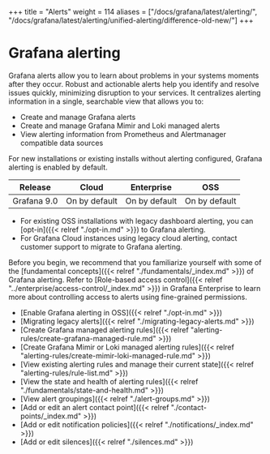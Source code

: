 +++
title = "Alerts"
weight = 114
aliases = ["/docs/grafana/latest/alerting/", "/docs/grafana/latest/alerting/unified-alerting/difference-old-new/"]
+++

# Grafana alerting

Grafana alerts allow you to learn about problems in your systems moments after they occur. Robust and actionable alerts help you identify and resolve issues quickly, minimizing disruption to your services. It centralizes alerting information in a single, searchable view that allows you to:

- Create and manage Grafana alerts
- Create and manage Grafana Mimir and Loki managed alerts
- View alerting information from Prometheus and Alertmanager compatible data sources

For new installations or existing installs without alerting configured, Grafana alerting is enabled by default.

| Release     | Cloud         | Enterprise    | OSS           |
| ----------- | ------------- | ------------- | ------------- |
| Grafana 9.0 | On by default | On by default | On by default |

- For existing OSS installations with legacy dashboard alerting, you can [opt-in]({{< relref "./opt-in.md" >}}) to Grafana alerting.
- For Grafana Cloud instances using legacy cloud alerting, contact customer support to migrate to Grafana alerting.

Before you begin, we recommend that you familiarize yourself with some of the [fundamental concepts]({{< relref "./fundamentals/_index.md" >}}) of Grafana alerting. Refer to [Role-based access control]({{< relref "../enterprise/access-control/_index.md" >}}) in Grafana Enterprise to learn more about controlling access to alerts using fine-grained permissions.

- [Enable Grafana alerting in OSS]({{< relref "./opt-in.md" >}})
- [Migrating legacy alerts]({{< relref "./migrating-legacy-alerts.md" >}})
- [Create Grafana managed alerting rules]({{< relref "alerting-rules/create-grafana-managed-rule.md" >}})
- [Create Grafana Mimir or Loki managed alerting rules]({{< relref "alerting-rules/create-mimir-loki-managed-rule.md" >}})
- [View existing alerting rules and manage their current state]({{< relref "alerting-rules/rule-list.md" >}})
- [View the state and health of alerting rules]({{< relref "./fundamentals/state-and-health.md" >}})
- [View alert groupings]({{< relref "./alert-groups.md" >}})
- [Add or edit an alert contact point]({{< relref "./contact-points/_index.md" >}})
- [Add or edit notification policies]({{< relref "./notifications/_index.md" >}})
- [Add or edit silences]({{< relref "./silences.md" >}})
